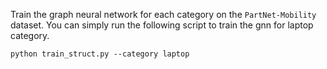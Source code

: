 Train the graph neural network for each category on the `PartNet-Mobility` dataset. You can simply run the following script to train the gnn for laptop category.

```shell script
python train_struct.py --category laptop
```
